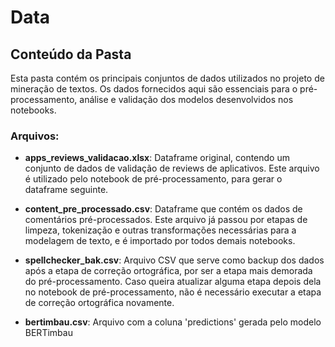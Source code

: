 # Data

## Conteúdo da Pasta

Esta pasta contém os principais conjuntos de dados utilizados no projeto de mineração de textos. Os dados fornecidos aqui são essenciais para o pré-processamento, análise e validação dos modelos desenvolvidos nos notebooks.

### Arquivos:

- **apps_reviews_validacao.xlsx**: Dataframe original, contendo um conjunto de dados de validação de reviews de aplicativos. Este arquivo é utilizado pelo notebook de pré-processamento, para gerar o dataframe seguinte.
  
- **content_pre_processado.csv**: Dataframe que contém os dados de comentários pré-processados. Este arquivo já passou por etapas de limpeza, tokenização e outras transformações necessárias para a modelagem de texto, e é importado por todos demais notebooks.
  
- **spellchecker_bak.csv**: Arquivo CSV que serve como backup dos dados após a etapa de correção ortográfica, por ser a etapa mais demorada do pré-processamento. Caso queira atualizar alguma etapa depois dela no notebook de pré-processamento, não é necessário executar a etapa de correção ortográfica novamente.

-  **bertimbau.csv**: Arquivo com a coluna 'predictions' gerada pelo modelo BERTimbau
